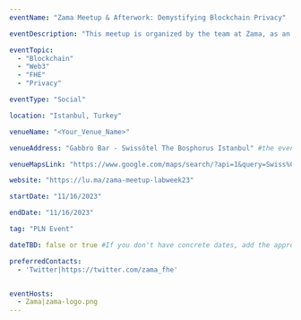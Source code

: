 ```yaml
---
eventName: "Zama Meetup & Afterwork: Demystifying Blockchain Privacy"

eventDescription: "This meetup is organized by the team at Zama, as an affiliate event to the Labweek23 by the team at Protocol Labs."

eventTopic: 
  - "Blockchain"
  - "Web3"
  - "FHE"
  - "Privacy"

eventType: "Social"

location: "Istanbul, Turkey"

venueName: "<Your_Venue_Name>"

venueAddress: "​Gabbro Bar - Swissôtel The Bosphorus Istanbul" #the event venue address (will show up on a map) or just leave it blank

venueMapsLink: "https://www.google.com/maps/search/?api=1&query=Swiss%C3%B4tel%20The%20Bosphorus%20Istanbul&query_place_id=ChIJm9zzJnW3yhQRHmF9bN2hrZI"

website: "https://lu.ma/zama-meetup-labweek23"

startDate: "11/16/2023"

endDate: "11/16/2023"

tag: "PLN Event"

dateTBD: false or true #If you don't have concrete dates, add the approximate dates & set dateTBD: true.

preferredContacts:
  - 'Twitter|https://twitter.com/zama_fhe'


eventHosts:
  - Zama|zama-logo.png
---
```


